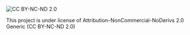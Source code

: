 ![CC BY-NC-ND 2.0](https://creativecommons.org/images/deed/attribution_icon_white_x2.png)


This project is under license of Attribution-NonCommercial-NoDerivs 2.0 Generic (CC BY-NC-ND 2.0)
